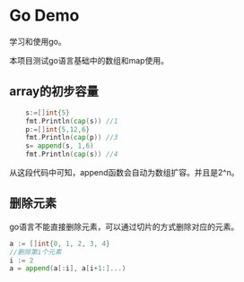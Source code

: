# Go Demo
学习和使用go。

本项目测试go语言基础中的数组和map使用。

## array的初步容量
```go
    s:=[]int{5}
    fmt.Println(cap(s)) //1
    p:=[]int{5,12,6}
    fmt.Println(cap(p)) //3
    s= append(s, 1,6)
    fmt.Println(cap(s)) //4
```
从这段代码中可知，append函数会自动为数组扩容。并且是2^n。
## 删除元素
go语言不能直接删除元素，可以通过切片的方式删除对应的元素。
```go
a := []int{0, 1, 2, 3, 4}
//删除第i个元素
i := 2
a = append(a[:i], a[i+1:]...)
```